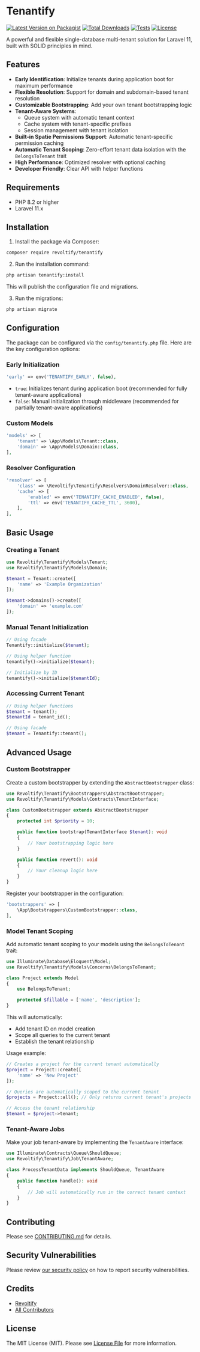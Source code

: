 # Tenantify

[![Latest Version on Packagist](https://img.shields.io/packagist/v/revoltify/tenantify.svg)](https://packagist.org/packages/revoltify/tenantify)
[![Total Downloads](https://img.shields.io/packagist/dt/revoltify/tenantify.svg)](https://packagist.org/packages/revoltify/tenantify)
[![Tests](https://github.com/revoltify/tenantify/actions/workflows/run-tests.yml/badge.svg)](https://github.com/revoltify/tenantify/actions/workflows/run-tests.yml)
[![License](https://img.shields.io/github/license/revoltify/tenantify)](https://github.com/revoltify/tenantify/blob/main/LICENSE.md)

A powerful and flexible single-database multi-tenant solution for Laravel 11, built with SOLID principles in mind.

## Features

- **Early Identification**: Initialize tenants during application boot for maximum performance
- **Flexible Resolution**: Support for domain and subdomain-based tenant resolution
- **Customizable Bootstrapping**: Add your own tenant bootstrapping logic
- **Tenant-Aware Systems**:
  - Queue system with automatic tenant context
  - Cache system with tenant-specific prefixes
  - Session management with tenant isolation
- **Built-in Spatie Permissions Support**: Automatic tenant-specific permission caching
- **Automatic Tenant Scoping**: Zero-effort tenant data isolation with the `BelongsToTenant` trait
- **High Performance**: Optimized resolver with optional caching
- **Developer Friendly**: Clear API with helper functions

## Requirements

- PHP 8.2 or higher
- Laravel 11.x

## Installation

1. Install the package via Composer:

```bash
composer require revoltify/tenantify
```

2. Run the installation command:

```bash
php artisan tenantify:install
```

This will publish the configuration file and migrations.

3. Run the migrations:

```bash
php artisan migrate
```

## Configuration

The package can be configured via the `config/tenantify.php` file. Here are the key configuration options:

### Early Initialization

```php
'early' => env('TENANTIFY_EARLY', false),
```

- `true`: Initializes tenant during application boot (recommended for fully tenant-aware applications)
- `false`: Manual initialization through middleware (recommended for partially tenant-aware applications)

### Custom Models

```php
'models' => [
    'tenant' => \App\Models\Tenant::class,
    'domain' => \App\Models\Domain::class,
],
```

### Resolver Configuration

```php
'resolver' => [
    'class' => \Revoltify\Tenantify\Resolvers\DomainResolver::class,
    'cache' => [
        'enabled' => env('TENANTIFY_CACHE_ENABLED', false),
        'ttl' => env('TENANTIFY_CACHE_TTL', 3600),
    ],
],
```

## Basic Usage

### Creating a Tenant

```php
use Revoltify\Tenantify\Models\Tenant;
use Revoltify\Tenantify\Models\Domain;

$tenant = Tenant::create([
    'name' => 'Example Organization'
]);

$tenant->domains()->create([
    'domain' => 'example.com'
]);
```

### Manual Tenant Initialization

```php
// Using facade
Tenantify::initialize($tenant);

// Using helper function
tenantify()->initialize($tenant);

// Initialize by ID
tenantify()->initialize($tenantId);
```

### Accessing Current Tenant

```php
// Using helper functions
$tenant = tenant();
$tenantId = tenant_id();

// Using facade
$tenant = Tenantify::tenant();
```

## Advanced Usage

### Custom Bootstrapper

Create a custom bootstrapper by extending the `AbstractBootstrapper` class:

```php
use Revoltify\Tenantify\Bootstrappers\AbstractBootstrapper;
use Revoltify\Tenantify\Models\Contracts\TenantInterface;

class CustomBootstrapper extends AbstractBootstrapper
{
    protected int $priority = 10;

    public function bootstrap(TenantInterface $tenant): void
    {
        // Your bootstrapping logic here
    }

    public function revert(): void
    {
        // Your cleanup logic here
    }
}
```

Register your bootstrapper in the configuration:

```php
'bootstrappers' => [
    \App\Bootstrappers\CustomBootstrapper::class,
],
```

### Model Tenant Scoping

Add automatic tenant scoping to your models using the `BelongsToTenant` trait:

```php
use Illuminate\Database\Eloquent\Model;
use Revoltify\Tenantify\Models\Concerns\BelongsToTenant;

class Project extends Model
{
    use BelongsToTenant;

    protected $fillable = ['name', 'description'];
}
```

This will automatically:
- Add tenant ID on model creation
- Scope all queries to the current tenant
- Establish the tenant relationship

Usage example:
```php
// Creates a project for the current tenant automatically
$project = Project::create([
    'name' => 'New Project'
]);

// Queries are automatically scoped to the current tenant
$projects = Project::all(); // Only returns current tenant's projects

// Access the tenant relationship
$tenant = $project->tenant;
```

### Tenant-Aware Jobs

Make your job tenant-aware by implementing the `TenantAware` interface:

```php
use Illuminate\Contracts\Queue\ShouldQueue;
use Revoltify\Tenantify\Job\TenantAware;

class ProcessTenantData implements ShouldQueue, TenantAware
{
    public function handle(): void
    {
        // Job will automatically run in the correct tenant context
    }
}
```

## Contributing

Please see [CONTRIBUTING.md](CONTRIBUTING.md) for details.

## Security Vulnerabilities

Please review [our security policy](../../security/policy) on how to report security vulnerabilities.

## Credits

- [Revoltify](https://github.com/revoltify)
- [All Contributors](../../contributors)

## License

The MIT License (MIT). Please see [License File](LICENSE) for more information.